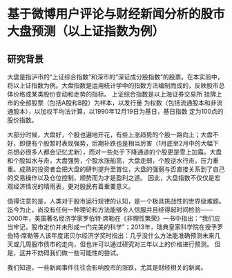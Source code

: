 # 基于微博用户评论与财经新闻分析的股市大盘预测（以上证指数为例）

## 研究背景

大盘是指沪市的“上证综合指数”和深市的“深证成分股指数”的股票。在本实验中，将以上证指数为例。大盘指数是运用统计学中的指数方法编制而成的，反映股市总体价格或某类股价变动和走势的指标。 上证综合指数是以上海证券交易所 挂牌上市的全部股票（包括A股和B股）为样本，以发行量 为权数（包括流通股本和非流通股本），以加权平均法计算，以1990年12月19日为基日，基日指数 定为100点的股价指数。 

大部分时候，大盘好，个股也遍地开花，有些上涨趋势的个股一路向上；大盘不好，即便有个股暂时表现强势，后期补跌也是相当厉害（1月底至2月中的大幅下杀想必很多人都会记忆尤新），而对一些处于下降通道的个股更是雪上加霜。大盘和个股如水与舟，大盘强势，个股水涨船高，大盘走弱，个股逆水行舟，压力重重。成熟的投资者会把大盘的研判提升至首位，大盘的强弱与否直接关系到了自己的交易操作以及仓位控制，顺势而为才是盈利之道。 因此，大盘指数不仅仅是宏观经济情况的晴雨表，更对股民有着重要意义。

值得注意的是，人类对于股市运行规律的认知，是一个极具挑战性的世界级难题。迄今为止，尚没有任何一种理论和方法能够令人信服并且经得起时间检验——2000年，美国著名经济学家罗伯特·席勒在《非理性繁荣》一书中指出：“我们应当牢记，股市定价并未形成一门完美的科学”；2013年，瑞典皇家科学院在授予罗伯特·席勒等人该年度诺贝尔经济学奖时指出：几乎没什么方法能准确预测未来几天或几周股市债市的走向，但也许可以通过研究对三年以上的价格进行预测。 但是，这并不妨碍我们做一些可能性的尝试。

我们知道，一些新闻事件往往会影响股市的涨跌，尤其是财经相关的新闻。